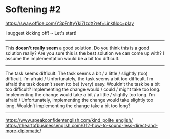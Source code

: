 # Softening #2

https://sway.office.com/Y3pFnftyYki7IzdX?ref=Link&loc=play

I suggest kicking off! ~ Let's start!

***

This **doesn't really seem** a good solution.
Do you think this is a good solution really?
Are you sure this is the best solution we can come up with?
I assume the implementation would be a bit too difficult.

***

The task seems difficult.
The task seems a bit / a little / slightly (too) difficult.
I’m afraid / Unfortunately, the task seems a bit too difficult.
I’m afraid the task doesn’t seem (to be) (very) easy.
Wouldn’t the task be a bit too difficult?
Implementing the change would / could / might take too long.
Implementing the change would take a bit / a little / slightly too long.
I’m afraid / Unfortunately, implementing the change would take slightly too
long.
Wouldn’t implementing the change take a bit too long?

***

https://www.speakconfidentenglish.com/kind_polite_english/
https://theartofbusinessenglish.com/012-how-to-sound-less-direct-and-more-diplomatic/

